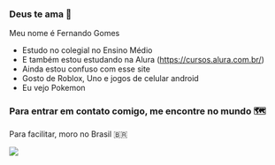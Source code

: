 ### Deus te ama 🙏 

Meu nome é Fernando Gomes

- Estudo no colegial no Ensino Médio
- E também estou estudando na Alura (https://cursos.alura.com.br/)
- Ainda estou confuso com esse site
- Gosto de Roblox, Uno e jogos de celular android
-  Eu vejo Pokemon

  ### Para entrar em contato comigo, me encontre no mundo 🗺️

  Para facilitar, moro no Brasil 🇧🇷

![](https://media.tenor.com/oQY80ns4hMkAAAAd/anipoke-pokemon.gif)









